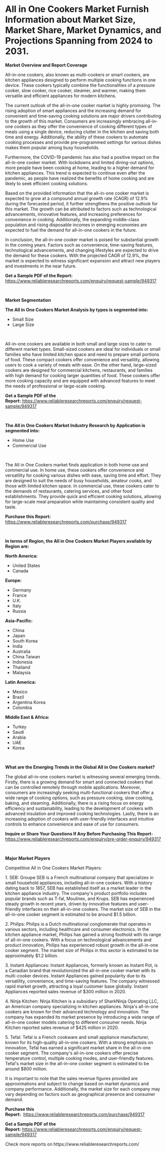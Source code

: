 <p><h1>All in One Cookers Market Furnish Information about Market Size, Market Share, Market Dynamics, and Projections Spanning from 2024 to 2031.</h1></p><p><strong>Market Overview and Report Coverage</strong></p>
<p><p>All-in-one cookers, also known as multi-cookers or smart cookers, are kitchen appliances designed to perform multiple cooking functions in one device. These cookers typically combine the functionalities of a pressure cooker, slow cooker, rice cooker, steamer, and warmer, making them versatile and efficient appliances for modern kitchens.</p><p>The current outlook of the all-in-one cooker market is highly promising. The rising adoption of smart appliances and the increasing demand for convenient and time-saving cooking solutions are major drivers contributing to the growth of this market. Consumers are increasingly embracing all-in-one cookers as they offer the convenience of cooking different types of meals using a single device, reducing clutter in the kitchen and saving both time and energy. Additionally, the ability of these cookers to automate cooking processes and provide pre-programmed settings for various dishes makes them popular among busy households.</p><p>Furthermore, the COVID-19 pandemic has also had a positive impact on the all-in-one cooker market. With lockdowns and limited dining-out options, more people have been cooking at home, leading to a higher demand for kitchen appliances. This trend is expected to continue even after the pandemic, as people have realized the benefits of home cooking and are likely to seek efficient cooking solutions.</p><p>Based on the provided information that the all-in-one cooker market is expected to grow at a compound annual growth rate (CAGR) of 12.9% during the forecasted period, it further strengthens the positive outlook for this market. The growth can be attributed to factors such as technological advancements, innovative features, and increasing preferences for convenience in cooking. Additionally, the expanding middle-class population and rising disposable incomes in emerging economies are expected to fuel the demand for all-in-one cookers in the future.</p><p>In conclusion, the all-in-one cooker market is poised for substantial growth in the coming years. Factors such as convenience, time-saving features, technological advancements, and changing lifestyles are expected to drive the demand for these cookers. With the projected CAGR of 12.9%, the market is expected to witness significant expansion and attract new players and investments in the near future.</p></p>
<p><strong>Get a Sample PDF of the Report:</strong> <a href="https://www.reliableresearchreports.com/enquiry/request-sample/949317">https://www.reliableresearchreports.com/enquiry/request-sample/949317</a></p>
<p>&nbsp;</p>
<p><strong>Market Segmentation</strong></p>
<p><strong>The All in One Cookers Market Analysis by types is segmented into:</strong></p>
<p><ul><li>Small Size</li><li>Large Size</li></ul></p>
<p>&nbsp;</p>
<p><p>All-in-one cookers are available in both small and large sizes to cater to different market types. Small-sized cookers are ideal for individuals or small families who have limited kitchen space and need to prepare small portions of food. These compact cookers offer convenience and versatility, allowing users to cook a variety of meals with ease. On the other hand, large-sized cookers are designed for commercial kitchens, restaurants, and families with high demand for cooking larger quantities of food. These cookers offer more cooking capacity and are equipped with advanced features to meet the needs of professional or large-scale cooking.</p></p>
<p><strong>Get a Sample PDF of the Report:</strong>&nbsp;<a href="https://www.reliableresearchreports.com/enquiry/request-sample/949317">https://www.reliableresearchreports.com/enquiry/request-sample/949317</a></p>
<p>&nbsp;</p>
<p><strong>The All in One Cookers Market Industry Research by Application is segmented into:</strong></p>
<p><ul><li>Home Use</li><li>Commercial Use</li></ul></p>
<p>&nbsp;</p>
<p><p>The All in One Cookers market finds application in both home use and commercial use. In home use, these cookers offer convenience and versatility for cooking various dishes with ease, saving time and effort. They are designed to suit the needs of busy households, amateur cooks, and those with limited kitchen space. In commercial use, these cookers cater to the demands of restaurants, catering services, and other food establishments. They provide quick and efficient cooking solutions, allowing for large-scale meal preparation while maintaining consistent quality and taste.</p></p>
<p><strong>Purchase this Report:</strong>&nbsp; <a href="https://www.reliableresearchreports.com/purchase/949317">https://www.reliableresearchreports.com/purchase/949317</a></p>
<p>&nbsp;</p>
<p><strong>In terms of Region, the All in One Cookers Market Players available by Region are:</strong></p>
<p>
    <p> <strong> North America: </strong>
        <ul>
            <li>United States</li>
            <li>Canada</li>
        </ul>
        </p> 
    <p> <strong> Europe: </strong>
        <ul>
            <li>Germany</li>
            <li>France</li>
            <li>U.K.</li>
            <li>Italy</li>
            <li>Russia</li>
        </ul>
        </p> 
    <p> <strong> Asia-Pacific: </strong>
        <ul>
            <li>China</li>
            <li>Japan</li>
            <li>South Korea</li>
            <li>India</li>
            <li>Australia</li>
            <li>China Taiwan</li>
            <li>Indonesia</li>
            <li>Thailand</li>
            <li>Malaysia</li>
        </ul>
        </p> 
    <p> <strong> Latin America: </strong>
        <ul>
            <li>Mexico</li>
            <li>Brazil</li>
            <li>Argentina Korea</li>
            <li>Colombia</li>
        </ul>
        </p> 
    <p> <strong> Middle East & Africa: </strong>
        <ul>
            <li>Turkey</li>
            <li>Saudi</li>
            <li>Arabia</li>
            <li>UAE</li>
            <li>Korea</li>
        </ul>
    </p>
    </p>
<p>&nbsp;</p>
<p><strong>What are the Emerging Trends in the Global All in One Cookers market?</strong></p>
<p><p>The global all-in-one cookers market is witnessing several emerging trends. Firstly, there is a growing demand for smart and connected cookers that can be controlled remotely through mobile applications. Moreover, consumers are increasingly seeking multi-functional cookers that offer a wide range of cooking options, such as pressure cooking, slow cooking, baking, and steaming. Additionally, there is a rising focus on energy efficiency and sustainability, leading to the development of cookers with advanced insulation and improved cooking technologies. Lastly, there is an increasing adoption of cookers with user-friendly interfaces and intuitive controls to enhance convenience and ease of use for consumers.</p></p>
<p><strong>Inquire or Share Your Questions If Any Before Purchasing This Report</strong>- <a href="https://www.reliableresearchreports.com/enquiry/pre-order-enquiry/949317">https://www.reliableresearchreports.com/enquiry/pre-order-enquiry/949317</a></p>
<p>&nbsp;</p>
<p><strong>Major Market Players</strong></p>
<p><p>Competitive All in One Cookers Market Players:</p><p>1. SEB: Groupe SEB is a French multinational company that specializes in small household appliances, including all-in-one cookers. With a history dating back to 1857, SEB has established itself as a market leader in the kitchen appliance industry. The company's product portfolio includes popular brands such as T-fal, Moulinex, and Krups. SEB has experienced steady growth in recent years, driven by innovative features and user-friendly interfaces on their all-in-one cookers. The market size of SEB in the all-in-one cooker segment is estimated to be around $1.5 billion.</p><p>2. Philips: Philips is a Dutch multinational conglomerate that operates in various sectors, including healthcare and consumer electronics. In the kitchen appliance market, Philips has gained a strong foothold with its range of all-in-one cookers. With a focus on technological advancements and product innovation, Philips has experienced robust growth in the all-in-one cooker segment. The market size of Philips in this sector is estimated to be approximately $1.2 billion.</p><p>3. Instant Appliances: Instant Appliances, formerly known as Instant Pot, is a Canadian brand that revolutionized the all-in-one cooker market with its multi-cooker devices. Instant Appliances gained popularity due to its versatility, convenience, and time-saving features. The company witnessed rapid market growth, attracting a loyal customer base globally. Instant Appliances reported sales revenue of $300 million in 2020.</p><p>4. Ninja Kitchen: Ninja Kitchen is a subsidiary of SharkNinja Operating LLC, an American company specializing in kitchen appliances. Ninja's all-in-one cookers are known for their advanced technology and innovation. The company has expanded its market presence by introducing a wide range of all-in-one cooker models catering to different consumer needs. Ninja Kitchen reported sales revenue of $425 million in 2020.</p><p>5. Tefal: Tefal is a French cookware and small appliance manufacturer, known for its high-quality all-in-one cookers. With a strong emphasis on innovation, Tefal has earned a significant market share in the all-in-one cooker segment. The company's all-in-one cookers offer precise temperature control, multiple cooking modes, and user-friendly features. Tefal's market size in the all-in-one cooker segment is estimated to be around $800 million.</p><p>It is important to note that the sales revenue figures provided are approximations and subject to change based on market dynamics and company performance. Additionally, the market size for each company may vary depending on factors such as geographical presence and consumer demand.</p></p>
<p><strong>Purchase this Report:</strong>&nbsp;&nbsp;<a href="https://www.reliableresearchreports.com/purchase/949317">https://www.reliableresearchreports.com/purchase/949317</a></p>
<p></p>
<p><strong>Get a Sample PDF of the Report:</strong>&nbsp;<a href="https://www.reliableresearchreports.com/enquiry/request-sample/949317">https://www.reliableresearchreports.com/enquiry/request-sample/949317</a></p>
<p>Check more reports on https://www.reliableresearchreports.com/</p>